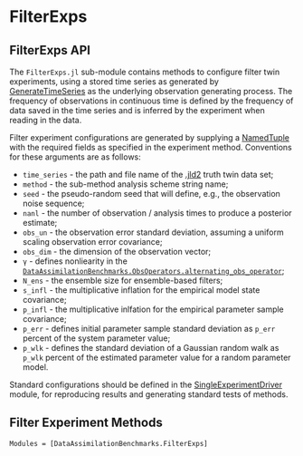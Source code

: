 # FilterExps 

## FilterExps API
The `FilterExps.jl` sub-module contains methods to configure filter twin experiments, using a
stored time series as generated by [GenerateTimeSeries](@ref) as the underlying
observation generating process.  The frequency of observations in continuous time is defined
by the frequency of data saved in the time series and is inferred by the experiment
when reading in the data.

Filter experiment configurations are generated by supplying a 
[NamedTuple](https://docs.julialang.org/en/v1/base/base/#Core.NamedTuple)
with the required fields as specified in the experiment method.  Conventions for
these arguments are as follows:
  * `time_series` - the path and file name of the [.jld2](https://juliaio.github.io/JLD2.jl/dev/) truth twin data set;
  * `method` - the sub-method analysis scheme string name;
  * `seed` - the pseudo-random seed that will define, e.g., the observation noise sequence;
  * `nanl` - the number of observation / analysis times to produce a posterior estimate;
  * `obs_un` - the observation error standard deviation, assuming a uniform scaling observation error covariance;
  * `obs_dim` - the dimension of the observation vector;
  * `γ` - defines nonliearity in the [`DataAssimilationBenchmarks.ObsOperators.alternating_obs_operator`](@ref);
  * `N_ens` - the ensemble size for ensemble-based filters;
  * `s_infl` - the multiplicative inflation for the empirical model state covariance;
  * `p_infl` - the multiplicative inlfation for the empirical parameter sample covariance;
  * `p_err` - defines initial parameter sample standard deviation as `p_err` percent of the system parameter value;
  * `p_wlk` - defines the standard deviation of a Gaussian random walk as `p_wlk` percent of the estimated parameter value for a random parameter model.

Standard configurations should be defined in the [SingleExperimentDriver](@ref) module, for reproducing results
and generating standard tests of methods.

## Filter Experiment Methods

```@autodocs
Modules = [DataAssimilationBenchmarks.FilterExps]
```
